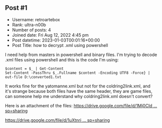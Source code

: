 ## Post #1
- Username: retroartebox
- Rank: ultra-n00b
- Number of posts: 4
- Joined date: Fri Aug 12, 2022 4:45 pm
- Post datetime: 2023-01-03T00:01:16+00:00
- Post Title: how to decrypt .xml using powershell

I need help from masters in powershell and binary files. I'm trying to decode .xml files using powershell and this is the code I'm using:

```
$content = $_ | Get-Content
Set-Content -PassThru $_.Fullname $content -Encoding UTF8 -Force} | out-file D:\converted1.txt
```


It works fine for the yatomanne.xml but not for the coldring2link.xml, and it's strange because both files have the same header, they are game files, can someone help me understand why coldring2link.xml doesn't convert?

Here is an attachment of the files: 
[https://drive.google.com/file/d/1Mj0CId ... sp=sharing](https://drive.google.com/file/d/1Mj0CIds7o3gWVtG-rjeuiTA87D2MqYGu/view?usp=sharing)

[https://drive.google.com/file/d/1uXtnri ... sp=sharing](https://drive.google.com/file/d/1uXtnria4Zt78L2d2fOYIfKLKOIAnXiUc/view?usp=sharing)
